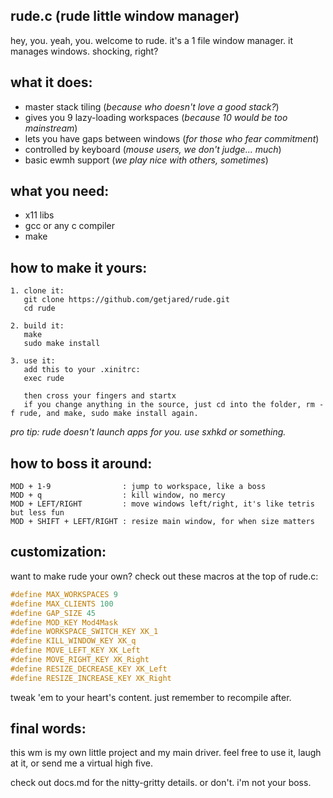 rude.c (rude little window manager)
-----------------------------

hey, you. yeah, you. welcome to rude.
it's a 1 file window manager. it manages windows. shocking, right?

what it does:
-------------
- master stack tiling (*because who doesn't love a good stack?*)
- gives you 9 lazy-loading workspaces (*because 10 would be too mainstream*)
- lets you have gaps between windows (*for those who fear commitment*)
- controlled by keyboard (*mouse users, we don't judge... much*)
- basic ewmh support (*we play nice with others, sometimes*)

what you need:
--------------
- x11 libs
- gcc or any c compiler
- make

how to make it yours:
---------------------
```
1. clone it:
   git clone https://github.com/getjared/rude.git
   cd rude

2. build it:
   make
   sudo make install

3. use it:
   add this to your .xinitrc:
   exec rude

   then cross your fingers and startx
   if you change anything in the source, just cd into the folder, rm -f rude, and make, sudo make install again.
```

*pro tip: rude doesn't launch apps for you. use sxhkd or something.*

how to boss it around:
----------------------
```
MOD + 1-9                : jump to workspace, like a boss
MOD + q                  : kill window, no mercy
MOD + LEFT/RIGHT         : move windows left/right, it's like tetris but less fun
MOD + SHIFT + LEFT/RIGHT : resize main window, for when size matters
```

customization:
--------------
want to make rude your own? check out these macros at the top of rude.c:

```c
#define MAX_WORKSPACES 9
#define MAX_CLIENTS 100
#define GAP_SIZE 45
#define MOD_KEY Mod4Mask
#define WORKSPACE_SWITCH_KEY XK_1
#define KILL_WINDOW_KEY XK_q
#define MOVE_LEFT_KEY XK_Left
#define MOVE_RIGHT_KEY XK_Right
#define RESIZE_DECREASE_KEY XK_Left
#define RESIZE_INCREASE_KEY XK_Right
```

tweak 'em to your heart's content. just remember to recompile after.

final words:
------------
this wm is my own little project and my main driver. feel free to use it, laugh at it, or send me a virtual high five.

check out docs.md for the nitty-gritty details. or don't. i'm not your boss.
